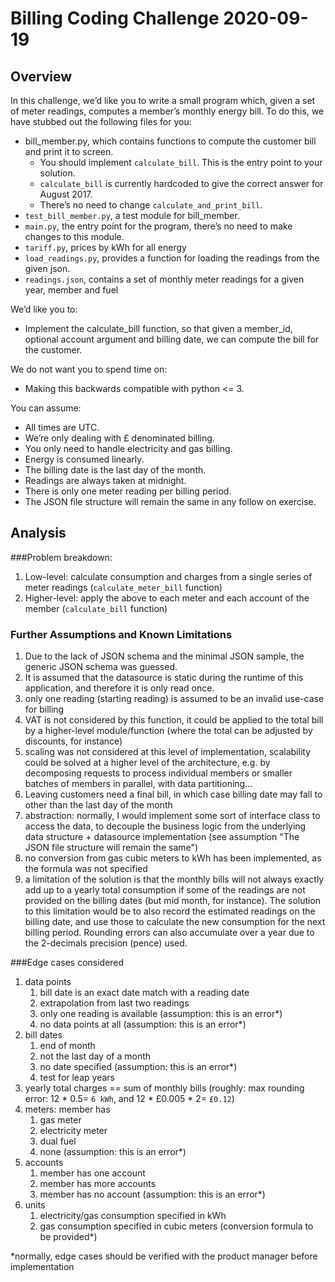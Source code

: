 # Billing Coding Challenge 2020-09-19

<h2 id="overview">Overview</h2>
<p>In this challenge, we’d like you to write a small program which, given a set of meter readings, computes a member’s monthly energy bill. To do this, we have stubbed out the following files for you:</p>
<ul>
<li>bill_member.py, which contains functions to compute the customer bill and print it to screen.<ul>
<li>You should implement <code>calculate_bill</code>. This is the entry point to your solution.</li>
<li><code>calculate_bill</code> is currently hardcoded to give the correct answer for August 2017.</li>
<li>There’s no need to change <code>calculate_and_print_bill</code>.</li>
</ul>
</li>
<li><code>test_bill_member.py</code>, a test module for bill_member.</li>
<li><code>main.py</code>, the entry point for the program, there’s no need to make changes to this module.</li>
<li><code>tariff.py</code>, prices by kWh for all energy</li>
<li><code>load_readings.py</code>, provides a function for loading the readings from the given json.</li>
<li><code>readings.json</code>, contains a set of monthly meter readings for a given year, member and fuel</li>
</ul>
<p>We’d like you to:</p>
<ul>
<li>Implement the calculate_bill function, so that given a member_id, optional account argument and billing date, we can compute the bill for the customer.</li>
</ul>
<p>We do not want you to spend time on:</p>
<ul>
<li>Making this backwards compatible with python &lt;= 3.</li>
</ul>
<p>You can assume:</p>
<ul>
<li>All times are UTC.</li>
<li>We’re only dealing with £ denominated billing.</li>
<li>You only need to handle electricity and gas billing.</li>
<li>Energy is consumed linearly.</li>
<li>The billing date is the last day of the month.</li>
<li>Readings are always taken at midnight.</li>
<li>There is only one meter reading per billing period.</li>
<li>The JSON file structure will remain the same in any follow on exercise.</li>
</ul>

## Analysis
###Problem breakdown:
1. Low-level: calculate consumption and charges from a single series of meter readings (`calculate_meter_bill` function)
1. Higher-level: apply the above to each meter and each account of the member (`calculate_bill` function)

### Further Assumptions and Known Limitations
1. Due to the lack of JSON schema and the minimal JSON sample, the generic JSON schema was guessed.
1. It is assumed that the datasource is static during the runtime of this application, and therefore it is only read once.
1. only one reading (starting reading) is assumed to be an invalid use-case for billing
1. VAT is not considered by this function, it could be applied to the total bill by a higher-level module/function (where the total can be adjusted by discounts, for instance)
1. scaling was not considered at this level of implementation, scalability could be solved at a higher level of the architecture, e.g. by decomposing requests to process individual members or smaller batches of members in parallel, with data partitioning...
1. Leaving customers need a final bill, in which case billing date may fall to other than the last day of the month
1. abstraction: normally, I would implement some sort of interface class to access the data, to decouple the business logic from the underlying data structure + datasource implementation (see assumption "The JSON file structure will remain the same")
1. no conversion from gas cubic meters to kWh has been implemented, as the formula was not specified
1. a limitation of the solution is that the monthly bills will not always exactly add up to a yearly total consumption if some of the readings are not provided on the billing dates (but mid month, for instance). The solution to this limitation would be to also record the estimated readings on the billing date, and use those to calculate the new consumption for the next billing period.  Rounding errors can also accumulate over a year due to the 2-decimals precision (pence) used.

###Edge cases considered
1. data points
    1. bill date is an exact date match with a reading date
    1. extrapolation from last two readings
    1. only one reading is available (assumption: this is an error*) 
    1. no data points at all (assumption: this is an error*)
1. bill dates
    1. end of month
    1. not the last day of a month
    1. no date specified  (assumption: this is an error*)
    1. test for leap years
1. yearly total charges == sum of monthly bills (roughly: max rounding error: 12 * 0.5= `6 kWh`, and 12 * £0.005 * 2= `£0.12`)
1. meters: member has 
    1. gas meter
    1. electricity meter
    1. dual fuel
    1. none (assumption: this is an error*)
1. accounts
    1. member has one account
    1. member has more accounts
    1. member has no account (assumption: this is an error*)
1. units
    1. electricity/gas consumption specified in kWh
    1. gas consumption specified in cubic meters (conversion formula to be provided*)

*normally, edge cases should be verified with the product manager before implementation
   
